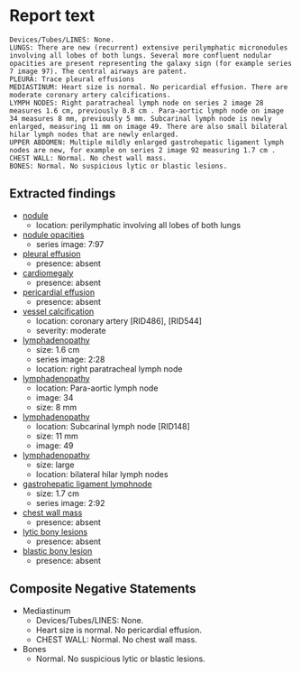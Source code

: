 # Report text

```text
Devices/Tubes/LINES: None.
LUNGS: There are new (recurrent) extensive perilymphatic micronodules involving all lobes of both lungs. Several more confluent nodular opacities are present representing the galaxy sign (for example series 7 image 97). The central airways are patent.
PLEURA: Trace pleural effusions
MEDIASTINUM: Heart size is normal. No pericardial effusion. There are moderate coronary artery calcifications.
LYMPH NODES: Right paratracheal lymph node on series 2 image 28 measures 1.6 cm, previously 0.8 cm . Para-aortic lymph node on image 34 measures 8 mm, previously 5 mm. Subcarinal lymph node is newly enlarged, measuring 11 mm on image 49. There are also small bilateral hilar lymph nodes that are newly enlarged.
UPPER ABDOMEN: Multiple mildly enlarged gastrohepatic ligament lymph nodes are new, for example on series 2 image 92 measuring 1.7 cm .
CHEST WALL: Normal. No chest wall mass.
BONES: Normal. No suspicious lytic or blastic lesions.
```

## Extracted findings

- [nodule](../../definitions/hood/adrenal-nodule.json)
  - location: perilymphatic involving all lobes of both lungs
- [nodule opacities](../../definitions/hood/adrenal-nodule.json)
  - series image: 7:97
- [pleural effusion](../../definitions/hood/pleural-effusion.json)
  - presence: absent
- [cardiomegaly](../../definitions/upmedic/Cardiomegaly.cde.md)
  - presence: absent
- [pericardial effusion](../../definitions/hood/pericardial-effusion.json)
  - presence: absent
- [vessel calcification](../../definitions/nuance/coronary_artery_calcification.json)
  - location: coronary artery \[RID486\], \[RID544\]
  - severity: moderate
- [lymphadenopathy](../../definitions/hood/mediastinal-lymph-nodes.json)
  - size: 1.6 cm
  - series image: 2:28
  - location: right paratracheal lymph node
- [lymphadenopathy](../../definitions/hood/mediastinal-lymph-nodes.json)
  - location: Para-aortic lymph node
  - image: 34
  - size: 8 mm
- [lymphadenopathy](../../definitions/hood/mediastinal-lymph-nodes.json)
  - location: Subcarinal lymph node \[RID148\]
  - size: 11 mm
  - image: 49
- [lymphadenopathy](../../definitions/hood/mediastinal-lymph-nodes.json)
  - size: large
  - location: bilateral hilar lymph nodes
- [gastrohepatic ligament lymphnode](../../definitions/nuance/upper_abdominal_lymphadenopathy.json)
  - size: 1.7 cm
  - series image: 2:92
- [chest wall mass](../../definitions/hood/chest-wall.json)  
  - presence: absent
- [lytic bony lesions](../../definitions/hood/lytic-lesion.md)
  - presence: absent
- [blastic bony lesion](../../definitions/hood/sclerotic-lesion.md)
  - presence: absent

## Composite Negative Statements

- Mediastinum
  - Devices/Tubes/LINES: None.
  - Heart size is normal. No pericardial effusion.
  - CHEST WALL: Normal. No chest wall mass.
- Bones
  - Normal. No suspicious lytic or blastic lesions.
